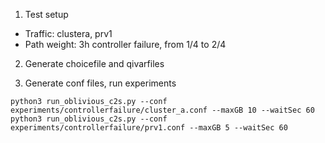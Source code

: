 1. Test setup
- Traffic: clustera, prv1
- Path weight: 3h controller failure, from 1/4 to 2/4

2. Generate choicefile and qivarfiles

3. Generate conf files, run experiments
```
python3 run_oblivious_c2s.py --conf experiments/controllerfailure/cluster_a.conf --maxGB 10 --waitSec 60
python3 run_oblivious_c2s.py --conf experiments/controllerfailure/prv1.conf --maxGB 5 --waitSec 60
```
